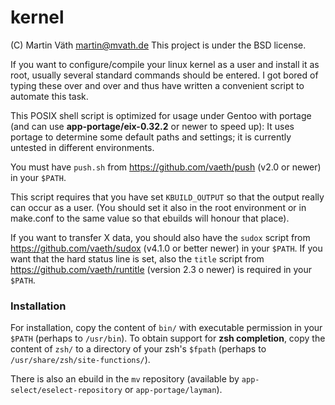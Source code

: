 # kernel

(C) Martin Väth <martin@mvath.de>
This project is under the BSD license.

If you want to configure/compile your linux kernel as a user and install it
as root, usually several standard commands should be entered.
I got bored of typing these over and over and thus have written a convenient
script to automate this task.

This POSIX shell script is optimized for usage under Gentoo with portage
(and can use __app-portage/eix-0.32.2__ or newer to speed up):
It uses portage to determine some default paths and settings;
it is currently untested in different environments.

You must have `push.sh` from https://github.com/vaeth/push (v2.0 or newer)
in your `$PATH`.

This script requires that you have set `KBUILD_OUTPUT` so that the
output really can occur as a user. (You should set it also in the root
environment or in make.conf to the same value so that ebuilds will
honour that place).

If you want to transfer X data, you should also have the `sudox` script from
https://github.com/vaeth/sudox (v4.1.0 or better newer) in your `$PATH`.
If you want that the hard status line is set, also the `title` script from
https://github.com/vaeth/runtitle (version 2.3 o newer) is required in
your `$PATH`.

### Installation

For installation, copy the content of `bin/` with executable permission in your
`$PATH` (perhaps to `/usr/bin`). To obtain support for __zsh completion__,
copy the content of `zsh/` to a directory of your zsh's `$fpath`
(perhaps to `/usr/share/zsh/site-functions/`).

There is also an ebuild in the `mv` repository
(available by `app-select/eselect-repository` or `app-portage/layman`).
